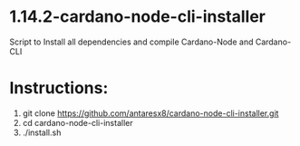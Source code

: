 # 1.14.2-cardano-node-cli-installer
Script to Install all dependencies and compile Cardano-Node and Cardano-CLI

# Instructions:
1. git clone https://github.com/antaresx8/cardano-node-cli-installer.git
2. cd cardano-node-cli-installer
3. ./install.sh
